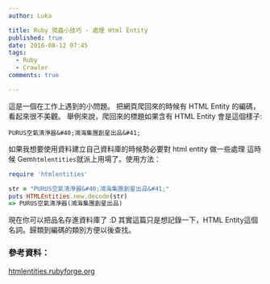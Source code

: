 ```yaml
---
author: Luka

title: Ruby 爬蟲小技巧 - 處理 Html Entity
published: true
date: 2016-08-12 07:45
tags:
  - Ruby
  - Crawler
comments: true

---
```

這是一個在工作上遇到的小問題。
把網頁爬回來的時候有 HTML Entity 的編碼，看起來很不美觀。
舉例來說，爬回來的標題如果含有 HTML Entity 會是這個樣子:

```
PURUS空氣清淨器&#40;鴻海集團創星出品&#41;
```

如果我想要使用資料建立自己資料庫的時候勢必要對 html entity 做一些處理
這時候 Gem`htmlentities`就派上用場了。使用方法：

```rb
require 'htmlentities'

str = "PURUS空氣清淨器&#40;鴻海集團創星出品&#41;"
puts HTMLEntities.new.decode(str)
=> PURUS空氣清淨器(鴻海集團創星出品)
```

現在你可以把品名存進資料庫了 :D
其實這篇只是想記錄一下，HTML Entity這個名詞。歸類到編碼的類別方便以後查找。


### 參考資料：
[htmlentities.rubyforge.org](http://htmlentities.rubyforge.org/)